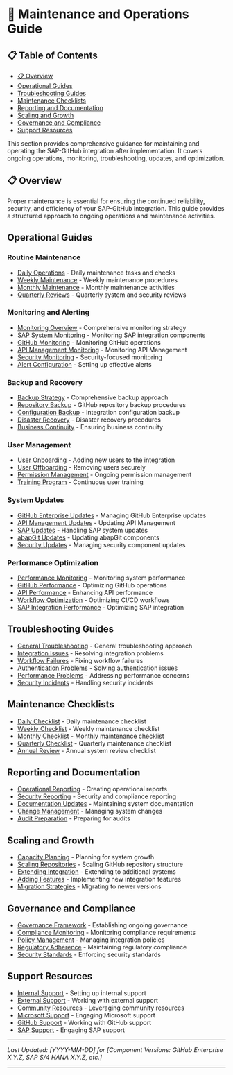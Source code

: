 # 📄 Maintenance and Operations Guide

## 📋 Table of Contents

- [📋 Overview](#overview)
- [Operational Guides](#operational-guides)
- [Troubleshooting Guides](#troubleshooting-guides)
- [Maintenance Checklists](#maintenance-checklists)
- [Reporting and Documentation](#reporting-and-documentation)
- [Scaling and Growth](#scaling-and-growth)
- [Governance and Compliance](#governance-and-compliance)
- [Support Resources](#support-resources)


This section provides comprehensive guidance for maintaining and operating the SAP-GitHub integration after implementation. It covers ongoing operations, monitoring, troubleshooting, updates, and optimization.

## 📋 Overview

Proper maintenance is essential for ensuring the continued reliability, security, and efficiency of your SAP-GitHub integration. This guide provides a structured approach to ongoing operations and maintenance activities.

## Operational Guides

### Routine Maintenance

* [Daily Operations](./daily-operations.md) - Daily maintenance tasks and checks
* [Weekly Maintenance](./weekly-maintenance.md) - Weekly maintenance procedures
* [Monthly Maintenance](./monthly-maintenance.md) - Monthly maintenance activities
* [Quarterly Reviews](./quarterly-reviews.md) - Quarterly system and security reviews

### Monitoring and Alerting

* [Monitoring Overview](./monitoring-overview.md) - Comprehensive monitoring strategy
* [SAP System Monitoring](./sap-monitoring.md) - Monitoring SAP integration components
* [GitHub Monitoring](./github-monitoring.md) - Monitoring GitHub operations
* [API Management Monitoring](./apim-monitoring.md) - Monitoring API Management
* [Security Monitoring](./security-monitoring.md) - Security-focused monitoring
* [Alert Configuration](./alert-setup.md) - Setting up effective alerts

### Backup and Recovery

* [Backup Strategy](./backup-strategy.md) - Comprehensive backup approach
* [Repository Backup](./repository-backup.md) - GitHub repository backup procedures
* [Configuration Backup](./config-backup.md) - Integration configuration backup
* [Disaster Recovery](./disaster-recovery.md) - Disaster recovery procedures
* [Business Continuity](./business-continuity.md) - Ensuring business continuity

### User Management

* [User Onboarding](./user-onboarding.md) - Adding new users to the integration
* [User Offboarding](./user-offboarding.md) - Removing users securely
* [Permission Management](./permission-management.md) - Ongoing permission management
* [Training Program](./training-program.md) - Continuous user training

### System Updates

* [GitHub Enterprise Updates](./github-updates.md) - Managing GitHub Enterprise updates
* [API Management Updates](./apim-updates.md) - Updating API Management
* [SAP Updates](./sap-updates.md) - Handling SAP system updates
* [abapGit Updates](./abapgit-updates.md) - Updating abapGit components
* [Security Updates](./security-updates.md) - Managing security component updates

### Performance Optimization

* [Performance Monitoring](./performance-monitoring.md) - Monitoring system performance
* [GitHub Performance](./github-performance.md) - Optimizing GitHub operations
* [API Performance](./api-performance.md) - Enhancing API performance
* [Workflow Optimization](./workflow-optimization.md) - Optimizing CI/CD workflows
* [SAP Integration Performance](./sap-performance.md) - Optimizing SAP integration

## Troubleshooting Guides

* [General Troubleshooting](./troubleshooting-general.md) - General troubleshooting approach
* [Integration Issues](./troubleshooting-integration.md) - Resolving integration problems
* [Workflow Failures](./troubleshooting-workflows.md) - Fixing workflow failures
* [Authentication Problems](./troubleshooting-auth.md) - Solving authentication issues
* [Performance Problems](./troubleshooting-performance.md) - Addressing performance concerns
* [Security Incidents](./security-incidents.md) - Handling security incidents

## Maintenance Checklists

* [Daily Checklist](./checklists/daily.md) - Daily maintenance checklist
* [Weekly Checklist](./checklists/weekly.md) - Weekly maintenance checklist
* [Monthly Checklist](./checklists/monthly.md) - Monthly maintenance checklist
* [Quarterly Checklist](./checklists/quarterly.md) - Quarterly maintenance checklist
* [Annual Review](./checklists/annual.md) - Annual system review checklist

## Reporting and Documentation

* [Operational Reporting](./operational-reporting.md) - Creating operational reports
* [Security Reporting](./security-reporting.md) - Security and compliance reporting
* [Documentation Updates](./documentation-updates.md) - Maintaining system documentation
* [Change Management](./change-management.md) - Managing system changes
* [Audit Preparation](./audit-preparation.md) - Preparing for audits

## Scaling and Growth

* [Capacity Planning](./capacity-planning.md) - Planning for system growth
* [Scaling Repositories](./scaling-repositories.md) - Scaling GitHub repository structure
* [Extending Integration](./extending-integration.md) - Extending to additional systems
* [Adding Features](./adding-features.md) - Implementing new integration features
* [Migration Strategies](./migration-strategies.md) - Migrating to newer versions

## Governance and Compliance

* [Governance Framework](./governance-framework.md) - Establishing ongoing governance
* [Compliance Monitoring](./compliance-monitoring.md) - Monitoring compliance requirements
* [Policy Management](./policy-management.md) - Managing integration policies
* [Regulatory Adherence](./regulatory-adherence.md) - Maintaining regulatory compliance
* [Security Standards](./security-standards.md) - Enforcing security standards

## Support Resources

* [Internal Support](./internal-support.md) - Setting up internal support
* [External Support](./external-support.md) - Working with external support
* [Community Resources](./community-resources.md) - Leveraging community resources
* [Microsoft Support](./microsoft-support.md) - Engaging Microsoft support
* [GitHub Support](./github-support.md) - Working with GitHub support
* [SAP Support](./sap-support.md) - Engaging SAP support

---

*Last Updated: [YYYY-MM-DD] for [Component Versions: GitHub Enterprise X.Y.Z, SAP S/4 HANA X.Y.Z, etc.]*

---


